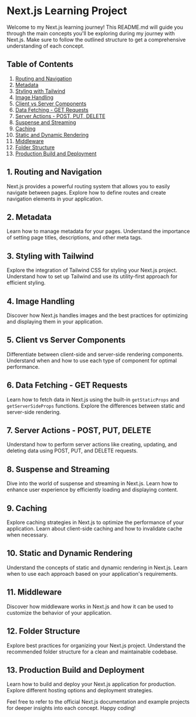 # Next.js Learning Project

Welcome to my Next.js learning journey! This README.md will guide you through the main concepts you'll be exploring during my journey with Next.js. Make sure to follow the outlined structure to get a comprehensive understanding of each concept.

## Table of Contents

1. [Routing and Navigation](#routing-and-navigation)
2. [Metadata](#metadata)
3. [Styling with Tailwind](#styling-with-tailwind)
4. [Image Handling](#image-handling)
5. [Client vs Server Components](#client-vs-server-components)
6. [Data Fetching - GET Requests](#data-fetching---get-requests)
7. [Server Actions - POST, PUT, DELETE](#server-actions---post-put-delete)
8. [Suspense and Streaming](#suspense-and-streaming)
9. [Caching](#caching)
10. [Static and Dynamic Rendering](#static-and-dynamic-rendering)
11. [Middleware](#middleware)
12. [Folder Structure](#folder-structure)
13. [Production Build and Deployment](#production-build-and-deployment)

## 1. Routing and Navigation

Next.js provides a powerful routing system that allows you to easily navigate between pages. Explore how to define routes and create navigation elements in your application.

## 2. Metadata

Learn how to manage metadata for your pages. Understand the importance of setting page titles, descriptions, and other meta tags.

## 3. Styling with Tailwind

Explore the integration of Tailwind CSS for styling your Next.js project. Understand how to set up Tailwind and use its utility-first approach for efficient styling.

## 4. Image Handling

Discover how Next.js handles images and the best practices for optimizing and displaying them in your application.

## 5. Client vs Server Components

Differentiate between client-side and server-side rendering components. Understand when and how to use each type of component for optimal performance.

## 6. Data Fetching - GET Requests

Learn how to fetch data in Next.js using the built-in `getStaticProps` and `getServerSideProps` functions. Explore the differences between static and server-side rendering.

## 7. Server Actions - POST, PUT, DELETE

Understand how to perform server actions like creating, updating, and deleting data using POST, PUT, and DELETE requests.

## 8. Suspense and Streaming

Dive into the world of suspense and streaming in Next.js. Learn how to enhance user experience by efficiently loading and displaying content.

## 9. Caching

Explore caching strategies in Next.js to optimize the performance of your application. Learn about client-side caching and how to invalidate cache when necessary.

## 10. Static and Dynamic Rendering

Understand the concepts of static and dynamic rendering in Next.js. Learn when to use each approach based on your application's requirements.

## 11. Middleware

Discover how middleware works in Next.js and how it can be used to customize the behavior of your application.

## 12. Folder Structure

Explore best practices for organizing your Next.js project. Understand the recommended folder structure for a clean and maintainable codebase.

## 13. Production Build and Deployment

Learn how to build and deploy your Next.js application for production. Explore different hosting options and deployment strategies.

Feel free to refer to the official Next.js documentation and example projects for deeper insights into each concept. Happy coding!
